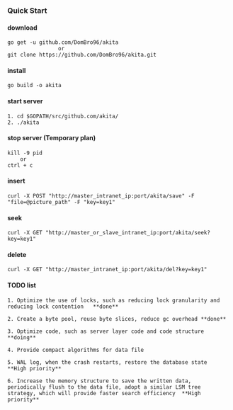 ### Quick Start

#### download

```
go get -u github.com/DomBro96/akita
                or
git clone https://github.com/DomBro96/akita.git
```

#### install

```
go build -o akita
```

#### start server

```
1. cd $GOPATH/src/github.com/akita/
2. ./akita
```

#### stop server (Temporary plan)

```
kill -9 pid
    or
ctrl + c
```

#### insert

```
curl -X POST "http://master_intranet_ip:port/akita/save" -F "file=@picture_path" -F "key=key1"
```

#### seek

```
curl -X GET "http://master_or_slave_intranet_ip:port/akita/seek?key=key1"
```

#### delete

```
curl -X GET "http://master_intranet_ip:port/akita/del?key=key1"
```


#### TODO list

```
1. Optimize the use of locks, such as reducing lock granularity and reducing lock contention   **done** 

2. Create a byte pool, reuse byte slices, reduce gc overhead **done**

3. Optimize code, such as server layer code and code structure **doing**

4. Provide compact algorithms for data file  

5. WAL log, when the crash restarts, restore the database state  **High priority**

6. Increase the memory structure to save the written data, periodically flush to the data file, adopt a similar LSM tree strategy, which will provide faster search efficiency  **High priority**
``` 